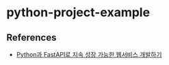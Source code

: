 # python-project-example

## References
- [Python과 FastAPI로 지속 성장 가능한 웹서비스 개발하기](https://binaryflavor.com/python%EA%B3%BC-fastapi%EB%A1%9C-%EC%9B%B9%EC%84%9C%EB%B9%84%EC%8A%A4-%EA%B0%9C%EB%B0%9C%ED%95%98%EA%B8%B0-1.-%EC%9D%98%EC%A1%B4%EC%84%B1-%EC%A3%BC%EC%9E%85/)
